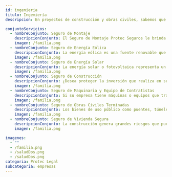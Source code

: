 ```yaml
---
id: ingenieria
titulo: Ingemiería
descripcion: En proyectos de construcción y obras civiles, sabemos que los riesgos están presentes en cada etapa. Ofrecemos seguros especializados en ingeniería que cubren desde la fase de planificación hasta la entrega final, protegiendo tanto la infraestructura como los equipos y la maquinaria utilizada. Nuestras pólizas abarcan daños materiales, errores técnicos, robos y responsabilidad civil frente a terceros. También incluimos opciones específicas para construcción de obras civiles, instalaciones industriales y energéticas, y proyectos de ingeniería de alto riesgo. Con nuestras coberturas, aseguramos que puedas completar tus proyectos dentro del tiempo y presupuesto estimado, minimizando imprevistos que puedan afectar su ejecución.

conjuntoServicios:
  - nombreConjunto: Seguro de Montaje
    descripcionConjunto: El Seguro de Montaje Protec Seguros le brinda la tranquilidad que usted necesita para llevar a cabo sus proyectos mediante el respaldo económico que le permitirá solventar eventualidades que impacten sus labores y afecten su patrimonio. Inundaciones, deslizamientos, actos malintencionados, hurto o incendio, son algunos ejemplos de eventos que pueden generarle pérdidas en sus proyectos de montaje y afectar la continuidad de su empresa y la confianza que los clientes depositaron en usted. Con el acompañamiento de Seguros Protec Seguros cuidará su patrimonio a través de la protección de los montajes que realiza en proyectos de obras civiles, plantas, líneas de producción, entre otros, garantizando la finalización efectiva de sus actividades. 
    imagen: /familia.png
  - nombreConjunto: Seguro de Energía Eólica​​
    descripcionConjunto: La energía eólica es una fuente renovable que utiliza la fuerza del viento para generar electricidad por medio de los aerogeneradores. Este tipo de energía, ha tenido un crecimiento importante y se espera que continúe así en los próximos años, lo cual implica el desarrollo de proyectos de mayor tamaño. Con el Seguro de Energía Eólica puedes proteger tu inversión frente a los diferentes daños que se lleguen a presentar durante el transporte, el montaje, la instalación y la operación de los equipos. Así, puedes garantizar el éxito de los objetivos que te trazaste.​​
    imagen: /familia.png
  - nombreConjunto: Seguro de Energía Solar​​
    descripcionConjunto: La energía solar o fotovoltaica representa un cambio importante para las empresas que tomen la decisión de aprovecharla por medio de la instalación de un sistema de​ generación de energía. Con ello, no solo están innovando en sus procesos y realizando sus actividades productivas de forma más amable con el medio ambiente, sino que también están optimizando sus gastos energéticos, con posibilidad de acceder a beneficios tributarios. ¡Su organización puede ser una de las muchas que ya están transformándose con miras al futuro! El Seguro de Energía Solar Protec Seguros le permite proteger su inversión de los riesgos imprevistos que pueden presentarse durante el transporte, el montaje
    imagen: /familia.png
  - nombreConjunto: Seguro de Construcción
    descripcionConjunto: ¿Desea proteger la inversión que realiza en su nuevo proyecto de construcción? Seguros Protec Seguros le brinda la opción de cuidar su patrimonio frente a posibles daños materiales que sufran sus bienes durante este proceso. El Seguro de Construcción le da respaldo económico para solventar eventualidades que impactan y pueden llegar a afectar la continuidad de sus proyectos, por lo que siempre estará tranquilo en caso de inundaciones, deslizamientos del terreno, actos malintencionados, hurto, incendio, entre otros eventos. A menos de que sus planes estén asegurados, la reconstrucción de una obra por un incidente puede traerle dificultades e, incluso, generar la paralización de la construcción. 
    imagen: /familia.png
  - nombreConjunto: Seguro de Maquinaria y Equipo​​​ de Contratistas
    descripcionConjunto: Si su empresa tiene máquinas o equipos que trabaja​​n en los sectores construcción, agrícola, industrial o portuario, ​estos pueden estar expuestos a riesgos durante el desarrollo de diferentes proyectos. ​Con el Seguro de Maquinaria y Equipo de Contratistas, las máquinas de su empresa ​están protegidas para su tranquilidad, respaldando su patrimonio y la confianza que sus clientes han depositado en usted. Protec Seguros le ofrece un seguro todo riesgo para que cuente con apoyo económico si su maquinaria sufre daños o pérdidas y, así, pueda adquirir una nueva, igual o de características similares.
    imagen: /familia.png
  - nombreConjunto: Seguro de Obras Civiles Terminadas
    descripcionConjunto: Los bienes de uso público como puentes, túneles, carreteras, muelles, vías férreas, parques y obras en general que son entregadas mediante concesión a particulares, están expuestos a grandes pérdidas económicas por ​eventos externos. El Seguro de Obras Civiles Terminadas le ofrece el respaldo para reconstruir las obras de infraestructura que sufran daños o se destruyan por eventos no previstos.
    imagen: /familia.png
  - nombreConjunto: Seguro de Vivienda Segura
    descripcionConjunto: La construcción genera grandes riesgos que pueden afectar la rentabilidad del empresario. Durante la operación del edificio, es decir, cuando este ya es habitado, situaciones imprevistas pueden perjudicar la estabilidad de toda la estructura o algunos de sus elementos, impactando de forma negativa el capital de los compradores. Ante esto, surge la necesidad de que se protejan con el Seguro de Vivienda Segura, la solución para respaldar la relación de confianza que las personas y las empresas constructoras establecen. Con la compañía de Protec Seguros, todos cumplen sus metas y aportan a la gestión responsable y comprometida de los factores trastocar el bienestar de la sociedad.
    imagen: /familia.png

imagenes:
  - ""
  - /familia.png
  - /saludDos.png
  - /saludDos.png
categoria: Protec Legal
subcategoria: empresas
---
```

